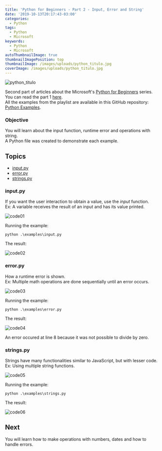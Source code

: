 ```yaml
---
title: 'Python for Beginners - Part 2 - Input, Error and String'
date: '2019-10-13T20:17:43-03:00'
categories:
  - Python
tags:
  - Python
  - Microsoft
keywords:
  - Python
  - Microsoft
autoThumbnailImage: true
thumbnailImagePosition: top
thumbnailImage: /images/uploads/python_titulo.jpg
coverImage: /images/uploads/python_titulo.jpg
---
```

![python_titulo](/images/uploads/python_titulo.jpg)

Second part of articles about the Microsoft's [Python for Beginners](https://www.youtube.com/watch?v=jFCNu1-Xdsw&list=PLlrxD0HtieHhS8VzuMCfQD4uJ9yne1mE6) series.  
You can read the part 1 [here](https://lucianopereira.netlify.com/posts/python-for-beginners-part-1-hello-world/).  
All the examples from the playlist are available in this GitHub repository: [Python Examples](https://github.com/lucianopereira86/Python-Examples).

### Objective

You will learn about the input function, runtime error and operations with string.  
A Python file was created to demonstrate each example.

## Topics

* [input.py](#inputpy)
* [error.py](#errorpy)
* [strings.py](#stringspy)

### input.py

If you want the user interaction to obtain a value, use the _input_ function.  
Ex: A variable receives the result of an input and has its value printed.

![code01](/images/uploads/python_code01.JPG)

Running the example:

```batch
python .\examples\input.py
```

The result:

![code02](/images/uploads/python_code02.JPG)

### error.py

How a runtime error is shown.  
Ex: Multiple math operations are done sequentially until an error occurs.

![code03](/images/uploads/python_code03.JPG)

Running the example:

```batch
python .\examples\error.py
```

The result:

![code04](/images/uploads/python_code04.JPG)

An error occured at line 8 because it was not possible to divide by zero.

### strings.py

Strings have many functionalities similar to JavaScript, but with lesser code.  
Ex: Using multiple string functions.

![code05](/images/uploads/python_code05.JPG)

Running the example:

```batch
python .\examples\strings.py
```

The result:

![code06](/images/uploads/python_code06.JPG)

## Next

You will learn how to make operations with numbers, dates and how to handle errors.

